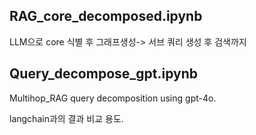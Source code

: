 RAG_core_decomposed.ipynb
---
LLM으로 core 식별 후 그래프생성-> 서브 쿼리 생성 후 검색까지 



Query_decompose_gpt.ipynb
---
Multihop_RAG query decomposition using gpt-4o.

langchain과의 결과 비교 용도.
